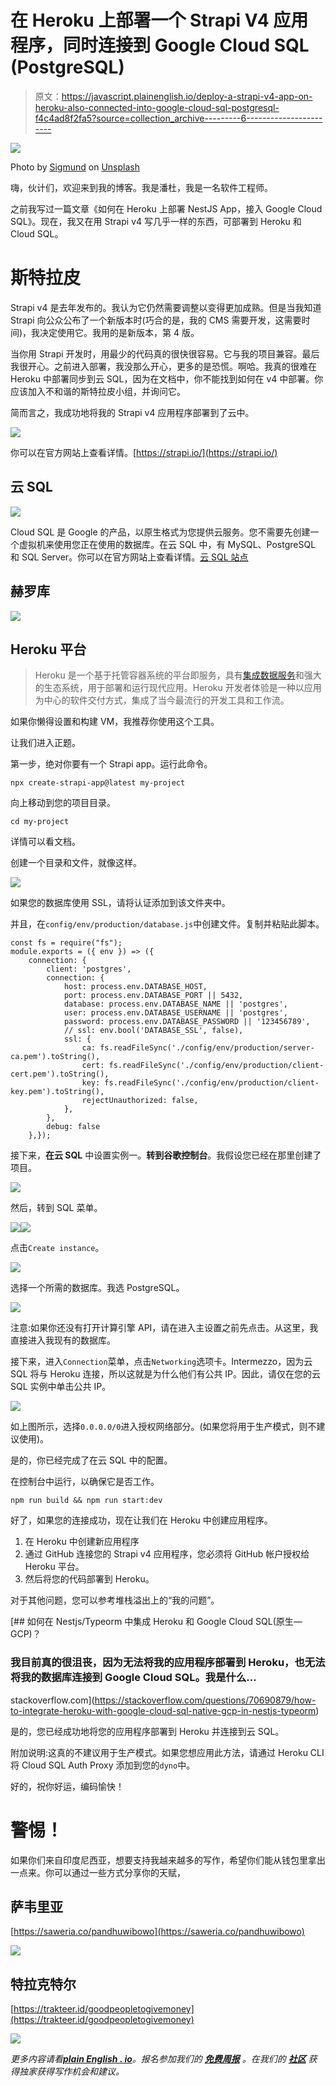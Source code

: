 # 在 Heroku 上部署一个 Strapi V4 应用程序，同时连接到 Google Cloud SQL (PostgreSQL)

> 原文：<https://javascript.plainenglish.io/deploy-a-strapi-v4-app-on-heroku-also-connected-into-google-cloud-sql-postgresql-f4c4ad8f2fa5?source=collection_archive---------6----------------------->

![](img/937479981e8b7bb5b01429c325e677fc.png)

Photo by [Sigmund](https://unsplash.com/@sigmund?utm_source=medium&utm_medium=referral) on [Unsplash](https://unsplash.com?utm_source=medium&utm_medium=referral)

嗨，伙计们，欢迎来到我的博客。我是潘杜，我是一名软件工程师。

之前我写过一篇文章《如何在 Heroku 上部署 NestJS App，接入 Google Cloud SQL》。现在，我又在用 Strapi v4 写几乎一样的东西，可部署到 Heroku 和 Cloud SQL。

# 斯特拉皮

Strapi v4 是去年发布的。我认为它仍然需要调整以变得更加成熟。但是当我知道 Strapi 向公众公布了一个新版本时(巧合的是，我的 CMS 需要开发，这需要时间)，我决定使用它。我用的是新版本，第 4 版。

当你用 Strapi 开发时，用最少的代码真的很快很容易。它与我的项目兼容。最后我很开心。之前进入部署，我没那么开心，更多的是恐慌。啊哈。我真的很难在 Heroku 中部署同步到云 SQL，因为在文档中，你不能找到如何在 v4 中部署。你应该加入不和谐的斯特拉皮小组，并询问它。

简而言之，我成功地将我的 Strapi v4 应用程序部署到了云中。

![](img/9929b38948a0104ca9483b1793902a70.png)

你可以在官方网站上查看详情。[https://strapi.io/](https://strapi.io/)

## 云 SQL

![](img/203c806967f20f5867821edce23695b1.png)

Cloud SQL 是 Google 的产品，以原生格式为您提供云服务。您不需要先创建一个虚拟机来使用您正在使用的数据库。在云 SQL 中，有 MySQL、PostgreSQL 和 SQL Server。你可以在官方网站上查看详情。[云 SQL 站点](https://cloud.google.com/sql/?utm_source=google&utm_medium=cpc&utm_campaign=japac-ID-all-en-dr-skws-all-super-trial-e-dr-1009882&utm_content=text-ad-none-none-DEV_c-CRE_505011853132-ADGP_Hybrid%20%7C%20SKWS%20-%20EXA%20%7C%20Txt%20~%20Databases%20~%20Cloud%20SQL_SQL-cloud%20sql-KWID_43700028140250606-aud-970366092687%3Akwd-297124208290&userloc_9072594-network_g&utm_term=KW_cloud%20sql&gclid=CjwKCAiA_omPBhBBEiwAcg7smaKIE4HOSOEj2sbJ6ayFrQ7hsCaNwhUEIRut6bj3PAlncUwRNyI1fxoC_o0QAvD_BwE&gclsrc=aw.ds)

## 赫罗库

![](img/9910a750a960065fa8ffa51f99259c67.png)

## Heroku 平台

> Heroku 是一个基于托管容器系统的平台即服务，具有[集成数据服务](https://www.heroku.com/managed-data-services)和强大的生态系统，用于部署和运行现代应用。Heroku 开发者体验是一种以应用为中心的软件交付方式，集成了当今最流行的开发工具和工作流。

如果你懒得设置和构建 VM，我推荐你使用这个工具。

让我们进入正题。

第一步，绝对你要有一个 Strapi app。运行此命令。

```
npx create-strapi-app@latest my-project
```

向上移动到您的项目目录。

```
cd my-project
```

详情可以看文档。

创建一个目录和文件，就像这样。

![](img/ce38e3692acbd30fde8448e6cea56270.png)

如果您的数据库使用 SSL，请将认证添加到该文件夹中。

并且，在`config/env/production/database.js`中创建文件。复制并粘贴此脚本。

```
const fs = require("fs");
module.exports = ({ env }) => ({
    connection: {
        client: 'postgres',
        connection: {
            host: process.env.DATABASE_HOST,
            port: process.env.DATABASE_PORT || 5432,
            database: process.env.DATABASE_NAME || 'postgres',
            user: process.env.DATABASE_USERNAME || 'postgres',
            password: process.env.DATABASE_PASSWORD || '123456789',
            // ssl: env.bool('DATABASE_SSL', false),
            ssl: {
                ca: fs.readFileSync('./config/env/production/server-ca.pem').toString(),
                cert: fs.readFileSync('./config/env/production/client-cert.pem').toString(),
                key: fs.readFileSync('./config/env/production/client-key.pem').toString(),
                rejectUnauthorized: false,
            },
        },
        debug: false
    },});
```

接下来，**在云 SQL** 中设置实例一。**转到谷歌控制台**。我假设您已经在那里创建了项目。

![](img/187ce0afaebdd98963f4eb47b490a04a.png)

然后，转到 SQL 菜单。

![](img/63d1dd1a50ec0eab3cb5dbd671101add.png)![](img/ee260fc51fbe1bbdc3e3f64888090f5b.png)

点击`Create instance`。

![](img/2743e833f7651a6ce55f1d762bac91cd.png)

选择一个所需的数据库。我选 PostgreSQL。

![](img/774e97c5e85bfa57b0de001c17cd2ebd.png)

注意:如果你还没有打开计算引擎 API，请在进入主设置之前先点击。从这里，我直接进入我现有的数据库。

接下来，进入`Connection`菜单，点击`Networking`选项卡。Intermezzo，因为云 SQL 将与 Heroku 连接，所以这就是为什么他们有公共 IP。因此，请仅在您的云 SQL 实例中单击公共 IP。

![](img/09f02bf4bebf571db1afd6828ca13e05.png)

如上图所示，选择`0.0.0.0/0`进入授权网络部分。(如果您将用于生产模式，则不建议使用)。

是的，你已经完成了在云 SQL 中的配置。

在控制台中运行，以确保它是否工作。

```
npm run build && npm run start:dev
```

好了，如果您的连接成功，现在让我们在 Heroku 中创建应用程序。

1.  在 Heroku 中创建新应用程序
2.  通过 GitHub 连接您的 Strapi v4 应用程序，您必须将 GitHub 帐户授权给 Heroku 平台。
3.  然后将您的代码部署到 Heroku。

对于其他问题，您可以参考堆栈溢出上的“我的问题”。

[](https://stackoverflow.com/questions/70690879/how-to-integrate-heroku-with-google-cloud-sql-native-gcp-in-nestjs-typeorm) [## 如何在 Nestjs/Typeorm 中集成 Heroku 和 Google Cloud SQL(原生— GCP)？

### 我目前真的很沮丧，因为无法将我的应用程序部署到 Heroku，也无法将我的数据库连接到 Google Cloud SQL。我是什么…

stackoverflow.com](https://stackoverflow.com/questions/70690879/how-to-integrate-heroku-with-google-cloud-sql-native-gcp-in-nestjs-typeorm) 

是的，您已经成功地将您的应用程序部署到 Heroku 并连接到云 SQL。

附加说明:这真的不建议用于生产模式。如果您想应用此方法，请通过 Heroku CLI 将 Cloud SQL Auth Proxy 添加到您的`dyno`中。

好的，祝你好运，编码愉快！

# 警惕！

如果你们来自印度尼西亚，想要支持我越来越多的写作，希望你们能从钱包里拿出一点来。你可以通过一些方式分享你的天赋，

## 萨韦里亚

[https://saweria.co/pandhuwibowo](https://saweria.co/pandhuwibowo)

![](img/0089e6c52b43886c90f7f853a7b8a73b.png)

## 特拉克特尔

[https://trakteer.id/goodpeopletogivemoney](https://trakteer.id/goodpeopletogivemoney)

![](img/d26e4901a3c5106b7c99a3c8a99d74a0.png)

*更多内容请看*[***plain English . io***](http://plainenglish.io/)*。报名参加我们的* [***免费周报***](http://newsletter.plainenglish.io/) *。在我们的* [***社区***](https://discord.gg/GtDtUAvyhW) *获得独家获得写作机会和建议。*